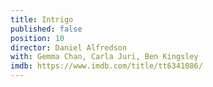 ```yaml
---
title: Intrigo
published: false
position: 10
director: Daniel Alfredson
with: Gemma Chan, Carla Juri, Ben Kingsley
imdb: https://www.imdb.com/title/tt6341086/
---
```


